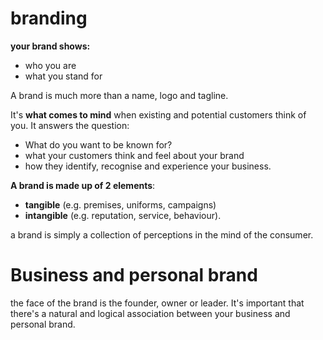 # branding
**your brand shows:**
- who you are
- what you stand for

A brand is much more than a name, logo and tagline.

It's **what comes to mind** when existing and potential customers think of you. It answers the question:

- What do you want to be known for?
- what your customers think and feel about your brand
- how they identify, recognise and experience your business.

**A brand is made up of 2 elements**:
- **tangible** (e.g. premises, uniforms, campaigns)
- **intangible** (e.g. reputation, service, behaviour).

a brand is simply a collection of perceptions in the mind of the consumer.

# Business and personal brand
the face of the brand is the founder, owner or leader. It's important that there's a natural and logical association between your business and personal brand.
